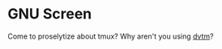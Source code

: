 GNU Screen
===

Come to proselytize about tmux? Why aren't you using
[dvtm](http://www.brain-dump.org/projects/dvtm/)?
